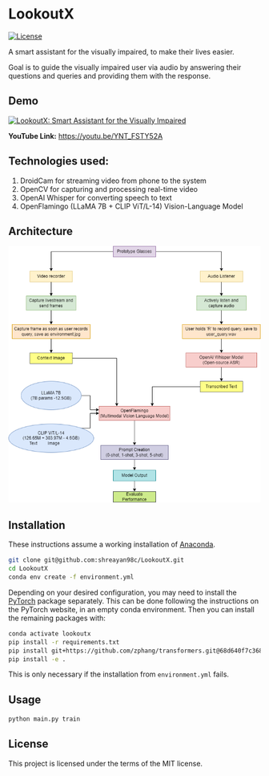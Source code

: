 # LookoutX

[![License](https://img.shields.io/badge/license-MIT-blue.svg)](<https://opensource.org/licenses/MIT>)

A smart assistant for the visually impaired, to make their lives easier.

Goal is to guide the visually impaired user via audio by answering their questions and queries and providing them with
the response.

## Demo

<a href="https://www.youtube.com/embed/YNT_FSTY52A" target="_blank"><img src="https://img.youtube.com/vi/YNT_FSTY52A/0.jpg" alt="LookoutX: Smart Assistant for the Visually Impaired" width="400" height="300"/></a>

**YouTube Link:** https://youtu.be/YNT_FSTY52A

## Technologies used:

1. DroidCam for streaming video from phone to the system
2. OpenCV for capturing and processing real-time video
3. OpenAI Whisper for converting speech to text
4. OpenFlamingo (LLaMA 7B + CLIP ViT/L-14) Vision-Language Model

## Architecture

![Architecture](LookoutX/test_data/architecture.png)

## Installation

These instructions assume a working installation of [Anaconda](https://www.anaconda.com/).

```bash
git clone git@github.com:shreayan98c/LookoutX.git
cd LookoutX
conda env create -f environment.yml
```

Depending on your desired configuration, you may need to install the
[PyTorch](https://pytorch.org/get-started/locally/) package separately. This can be done following
the instructions on the PyTorch website, in an empty conda environment. Then you can install the
remaining packages with:

```bash
conda activate lookoutx
pip install -r requirements.txt
pip install git+https://github.com/zphang/transformers.git@68d640f7c368bcaaaecfc678f11908ebbd3d6176
pip install -e .
```

This is only necessary if the installation from `environment.yml` fails.

## Usage

```bash
python main.py train
```

## License

This project is licensed under the terms of the MIT license.
